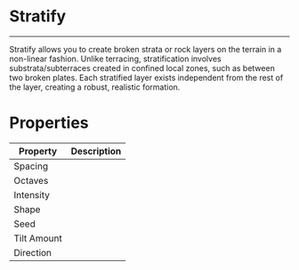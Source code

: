 # Stratify


---

Stratify allows you to create broken strata or rock layers on the terrain in a non-linear fashion. Unlike terracing, stratification involves substrata/subterraces created in confined local zones, such as between two broken plates. Each stratified layer exists independent from the rest of the layer, creating a robust, realistic formation.




# Properties


| Property | Description| 
| -------- | -----------|
| Spacing |  |
| Octaves |  |
| Intensity |  |
| Shape |  |
| Seed |  |
| Tilt Amount |  |
| Direction |  |





